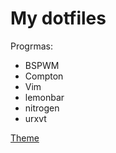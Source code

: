 # My dotfiles



Progrmas:
* BSPWM
* Compton
* Vim
* lemonbar
* nitrogen
* urxvt

[Theme](https://github.com/chriskempson/tomorrow-theme/tree/master/Xdefaults)
